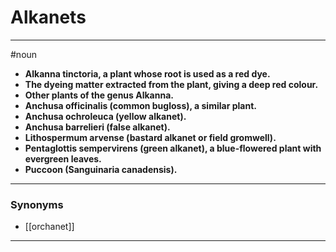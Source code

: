 # Alkanets
---
#noun
- **Alkanna tinctoria, a plant whose root is used as a red dye.**
- **The dyeing matter extracted from the plant, giving a deep red colour.**
- **Other plants of the genus Alkanna.**
- **Anchusa officinalis (common bugloss), a similar plant.**
- **Anchusa ochroleuca (yellow alkanet).**
- **Anchusa barrelieri (false alkanet).**
- **Lithospermum arvense (bastard alkanet or field gromwell).**
- **Pentaglottis sempervirens (green alkanet), a blue-flowered plant with evergreen leaves.**
- **Puccoon (Sanguinaria canadensis).**
---
### Synonyms
- [[orchanet]]
---
